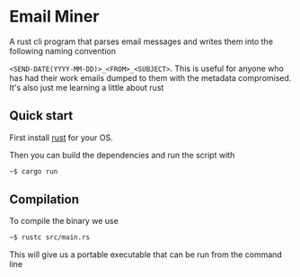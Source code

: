 # Email Miner
A rust cli program that parses email messages and writes them into the following naming convention

`<SEND-DATE(YYYY-MM-DD)>_<FROM>_<SUBJECT>`. This is useful for anyone who has had their work emails dumped to them with
the metadata compromised. It's also just me learning a little about rust

## Quick start

First install [rust](https://www.rust-lang.org/tools/install) for your OS.

Then you can build the dependencies and run the script with

```bash
~$ cargo run
```

## Compilation

To compile the binary we use

```bash
~$ rustc src/main.rs
```

This will give us a portable executable that can be run from the command line